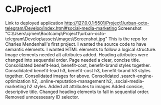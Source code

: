 # CJProject1
Link to deployed application http://127.0.0.1:5501/Project1/urban-octo-telegram/Develop/index.html#social-media-marketing
Screenshot "C:\Users\cjmen\Bootcamp\Project1\urban-octo-telegram\Develop\assets\images\Screenshot.jpg"
This is the repo for Charles Mendenhall's first project.
I wanted the source code to have semantic elements.
I wanted HTML elements to follow a logical structure.
Image elements needed alt attributes added.
Heading attributes were changed into sequential order.
Page needed a clear, concise title.
Consolidated benefit-lead, benefit-cost, benefit-brand styles together.
Consolidated benefit-lead h3, benefit-cost h3, benefit-brand h3 styles together.
Consolidated images for above.
Consolidated .search-engine-optimization h2, .online-reputation-management h2, .social-media-marketing h2 styles.
Added alt attributes to images
Added consice, descriptive title.
Changed heading elements to fall in sequential order.
Removed unncessesary ID selector.
